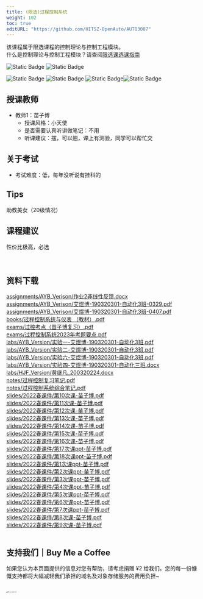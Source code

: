 ```yaml
---
title: (限选)过程控制系统
weight: 102
toc: true
editURL: "https://github.com/HITSZ-OpenAuto/AUTO3007"
---
```

该课程属于限选课程的控制理论与控制工程模块。
<br>
什么是控制理论与控制工程模块？请查阅[限选课选课指南](https://hoa.moe/blog/selecting-distributive-lessons/)

![Static Badge](https://img.shields.io/badge/%E8%80%83%E6%9F%A5%E8%AF%BE-green)  ![Static Badge](https://img.shields.io/badge/%E5%AD%A6%E5%88%86-3-moccasin)

![Static Badge](https://img.shields.io/badge/%E6%88%90%E7%BB%A9%E6%9E%84%E6%88%90（20级情况）-gold)  ![Static Badge](https://img.shields.io/badge/%E4%BD%9C%E4%B8%9A-20%25-wheat)  ![Static Badge](https://img.shields.io/badge/实验-40%25-wheat)![Static Badge](https://img.shields.io/badge/%E6%9C%9F%E6%9C%AB%E8%80%83%E8%AF%95-40%25-wheat) 


## 授课教师

- 教师1：苗子博
  - 授课风格：小天使
  - 是否需要认真听讲做笔记：不用
  - 听课建议：摆，可以翘，课上有测验，同学可以帮忙交

## 关于考试

- 考试难度：低，每年没听说有挂科的

## Tips

助教美女（20级情况）

## 课程建议

性价比极高，必选
<br>
<br>
<br>


## 资料下载

<a href="https://gh.hoa.moe/github.com/HITSZ-OpenAuto/AUTO3007/raw/main/assignments/AYB_Verison/%E4%BD%9C%E4%B8%9A2%E9%9D%9E%E7%BA%BF%E6%80%A7%E5%8F%8D%E9%A6%88.docx">assignments/AYB_Verison/作业2非线性反馈.docx</a>
<br>
<a href="https://gh.hoa.moe/github.com/HITSZ-OpenAuto/AUTO3007/raw/main/assignments/AYB_Verison/%E8%89%BE%E7%85%9C%E5%8D%9A-190320301-%E8%87%AA%E5%8A%A8%E5%8C%963%E7%8F%AD-0329.pdf">assignments/AYB_Verison/艾煜博-190320301-自动化3班-0329.pdf</a>
<br>
<a href="https://gh.hoa.moe/github.com/HITSZ-OpenAuto/AUTO3007/raw/main/assignments/AYB_Verison/%E8%89%BE%E7%85%9C%E5%8D%9A-190320301-%E8%87%AA%E5%8A%A8%E5%8C%963%E7%8F%AD-0407.pdf">assignments/AYB_Verison/艾煜博-190320301-自动化3班-0407.pdf</a>
<br>
<a href="https://gh.hoa.moe/github.com/HITSZ-OpenAuto/AUTO3007/raw/main/books/%E8%BF%87%E7%A8%8B%E6%8E%A7%E5%88%B6%E7%B3%BB%E7%BB%9F%E4%B8%8E%E4%BB%AA%E8%A1%A8%20%EF%BC%88%E6%95%99%E6%9D%90%EF%BC%89.pdf">books/过程控制系统与仪表 （教材）.pdf</a>
<br>
<a href="https://gh.hoa.moe/github.com/HITSZ-OpenAuto/AUTO3007/raw/main/exams/%E8%BF%87%E6%8E%A7%E8%80%83%E7%82%B9%EF%BC%88%E8%8B%97%E5%AD%90%E5%8D%9A%E5%A4%8D%E4%B9%A0%EF%BC%89.pdf">exams/过控考点（苗子博复习）.pdf</a>
<br>
<a href="https://gh.hoa.moe/github.com/HITSZ-OpenAuto/AUTO3007/raw/main/exams/%E8%BF%87%E7%A8%8B%E6%8E%A7%E5%88%B6%E7%B3%BB%E7%BB%9F2023%E5%B9%B4%E8%80%83%E9%A2%98%E8%A6%81%E7%82%B9.pdf">exams/过程控制系统2023年考题要点.pdf</a>
<br>
<a href="https://gh.hoa.moe/github.com/HITSZ-OpenAuto/AUTO3007/raw/main/labs/AYB_Version/%E5%AE%9E%E9%AA%8C%E4%B8%80-%E8%89%BE%E7%85%9C%E5%8D%9A-190320301-%E8%87%AA%E5%8A%A8%E5%8C%963%E7%8F%AD.pdf">labs/AYB_Version/实验一-艾煜博-190320301-自动化3班.pdf</a>
<br>
<a href="https://gh.hoa.moe/github.com/HITSZ-OpenAuto/AUTO3007/raw/main/labs/AYB_Version/%E5%AE%9E%E9%AA%8C%E4%BA%8C-%E8%89%BE%E7%85%9C%E5%8D%9A-190320301-%E8%87%AA%E5%8A%A8%E5%8C%963%E7%8F%AD.pdf">labs/AYB_Version/实验二-艾煜博-190320301-自动化3班.pdf</a>
<br>
<a href="https://gh.hoa.moe/github.com/HITSZ-OpenAuto/AUTO3007/raw/main/labs/AYB_Version/%E5%AE%9E%E9%AA%8C%E5%85%AD-%E8%89%BE%E7%85%9C%E5%8D%9A-190320301-%E8%87%AA%E5%8A%A8%E5%8C%963%E7%8F%AD.pdf">labs/AYB_Version/实验六-艾煜博-190320301-自动化3班.pdf</a>
<br>
<a href="https://gh.hoa.moe/github.com/HITSZ-OpenAuto/AUTO3007/raw/main/labs/AYB_Version/%E5%AE%9E%E9%AA%8C%E5%9B%9B-%E8%89%BE%E7%85%9C%E5%8D%9A-190320301-%E8%87%AA%E5%8A%A8%E5%8C%96%E4%B8%89%E7%8F%AD.docx">labs/AYB_Version/实验四-艾煜博-190320301-自动化三班.docx</a>
<br>
<a href="https://gh.hoa.moe/github.com/HITSZ-OpenAuto/AUTO3007/raw/main/labs/HJF_Version/%E9%BB%84%E7%BB%A7%E5%87%A1_200320224.docx">labs/HJF_Version/黄继凡_200320224.docx</a>
<br>
<a href="https://gh.hoa.moe/github.com/HITSZ-OpenAuto/AUTO3007/raw/main/notes/%E8%BF%87%E7%A8%8B%E6%8E%A7%E5%88%B6%E5%A4%8D%E4%B9%A0%E7%AC%94%E8%AE%B0.pdf">notes/过程控制复习笔记.pdf</a>
<br>
<a href="https://gh.hoa.moe/github.com/HITSZ-OpenAuto/AUTO3007/raw/main/notes/%E8%BF%87%E7%A8%8B%E6%8E%A7%E5%88%B6%E7%B3%BB%E7%BB%9F%E7%BB%BC%E5%90%88%E7%AC%94%E8%AE%B0.pdf">notes/过程控制系统综合笔记.pdf</a>
<br>
<a href="https://gh.hoa.moe/github.com/HITSZ-OpenAuto/AUTO3007/raw/main/slides/2022%E6%98%A5%E8%AF%BE%E4%BB%B6/%E7%AC%AC10%E6%AC%A1%E8%AF%BE-%E8%8B%97%E5%AD%90%E5%8D%9A.pdf">slides/2022春课件/第10次课-苗子博.pdf</a>
<br>
<a href="https://gh.hoa.moe/github.com/HITSZ-OpenAuto/AUTO3007/raw/main/slides/2022%E6%98%A5%E8%AF%BE%E4%BB%B6/%E7%AC%AC11%E6%AC%A1%E8%AF%BE-%E8%8B%97%E5%AD%90%E5%8D%9A.pdf">slides/2022春课件/第11次课-苗子博.pdf</a>
<br>
<a href="https://gh.hoa.moe/github.com/HITSZ-OpenAuto/AUTO3007/raw/main/slides/2022%E6%98%A5%E8%AF%BE%E4%BB%B6/%E7%AC%AC12%E6%AC%A1%E8%AF%BE-%E8%8B%97%E5%AD%90%E5%8D%9A.pdf">slides/2022春课件/第12次课-苗子博.pdf</a>
<br>
<a href="https://gh.hoa.moe/github.com/HITSZ-OpenAuto/AUTO3007/raw/main/slides/2022%E6%98%A5%E8%AF%BE%E4%BB%B6/%E7%AC%AC13%E6%AC%A1%E8%AF%BE-%E8%8B%97%E5%AD%90%E5%8D%9A.pdf">slides/2022春课件/第13次课-苗子博.pdf</a>
<br>
<a href="https://gh.hoa.moe/github.com/HITSZ-OpenAuto/AUTO3007/raw/main/slides/2022%E6%98%A5%E8%AF%BE%E4%BB%B6/%E7%AC%AC14%E6%AC%A1%E8%AF%BE-%E8%8B%97%E5%AD%90%E5%8D%9A.pdf">slides/2022春课件/第14次课-苗子博.pdf</a>
<br>
<a href="https://gh.hoa.moe/github.com/HITSZ-OpenAuto/AUTO3007/raw/main/slides/2022%E6%98%A5%E8%AF%BE%E4%BB%B6/%E7%AC%AC15%E6%AC%A1%E8%AF%BE-%E8%8B%97%E5%AD%90%E5%8D%9A.pdf">slides/2022春课件/第15次课-苗子博.pdf</a>
<br>
<a href="https://gh.hoa.moe/github.com/HITSZ-OpenAuto/AUTO3007/raw/main/slides/2022%E6%98%A5%E8%AF%BE%E4%BB%B6/%E7%AC%AC16%E6%AC%A1%E8%AF%BE-%E8%8B%97%E5%AD%90%E5%8D%9A.pdf">slides/2022春课件/第16次课-苗子博.pdf</a>
<br>
<a href="https://gh.hoa.moe/github.com/HITSZ-OpenAuto/AUTO3007/raw/main/slides/2022%E6%98%A5%E8%AF%BE%E4%BB%B6/%E7%AC%AC17%E6%AC%A1%E8%AF%BEppt-%E8%8B%97%E5%AD%90%E5%8D%9A.pdf">slides/2022春课件/第17次课ppt-苗子博.pdf</a>
<br>
<a href="https://gh.hoa.moe/github.com/HITSZ-OpenAuto/AUTO3007/raw/main/slides/2022%E6%98%A5%E8%AF%BE%E4%BB%B6/%E7%AC%AC18%E6%AC%A1%E8%AF%BEppt-%E8%8B%97%E5%AD%90%E5%8D%9A.pdf">slides/2022春课件/第18次课ppt-苗子博.pdf</a>
<br>
<a href="https://gh.hoa.moe/github.com/HITSZ-OpenAuto/AUTO3007/raw/main/slides/2022%E6%98%A5%E8%AF%BE%E4%BB%B6/%E7%AC%AC1%E6%AC%A1%E8%AF%BEppt-%E8%8B%97%E5%AD%90%E5%8D%9A.pdf">slides/2022春课件/第1次课ppt-苗子博.pdf</a>
<br>
<a href="https://gh.hoa.moe/github.com/HITSZ-OpenAuto/AUTO3007/raw/main/slides/2022%E6%98%A5%E8%AF%BE%E4%BB%B6/%E7%AC%AC2%E6%AC%A1%E8%AF%BEppt-%E8%8B%97%E5%AD%90%E5%8D%9A.pdf">slides/2022春课件/第2次课ppt-苗子博.pdf</a>
<br>
<a href="https://gh.hoa.moe/github.com/HITSZ-OpenAuto/AUTO3007/raw/main/slides/2022%E6%98%A5%E8%AF%BE%E4%BB%B6/%E7%AC%AC3%E6%AC%A1%E8%AF%BEppt-%E8%8B%97%E5%AD%90%E5%8D%9A.pdf">slides/2022春课件/第3次课ppt-苗子博.pdf</a>
<br>
<a href="https://gh.hoa.moe/github.com/HITSZ-OpenAuto/AUTO3007/raw/main/slides/2022%E6%98%A5%E8%AF%BE%E4%BB%B6/%E7%AC%AC4%E6%AC%A1%E8%AF%BEppt-%E8%8B%97%E5%AD%90%E5%8D%9A.pdf">slides/2022春课件/第4次课ppt-苗子博.pdf</a>
<br>
<a href="https://gh.hoa.moe/github.com/HITSZ-OpenAuto/AUTO3007/raw/main/slides/2022%E6%98%A5%E8%AF%BE%E4%BB%B6/%E7%AC%AC5%E6%AC%A1%E8%AF%BEppt-%E8%8B%97%E5%AD%90%E5%8D%9A.pdf">slides/2022春课件/第5次课ppt-苗子博.pdf</a>
<br>
<a href="https://gh.hoa.moe/github.com/HITSZ-OpenAuto/AUTO3007/raw/main/slides/2022%E6%98%A5%E8%AF%BE%E4%BB%B6/%E7%AC%AC6%E6%AC%A1%E8%AF%BEppt-%E8%8B%97%E5%AD%90%E5%8D%9A.pdf">slides/2022春课件/第6次课ppt-苗子博.pdf</a>
<br>
<a href="https://gh.hoa.moe/github.com/HITSZ-OpenAuto/AUTO3007/raw/main/slides/2022%E6%98%A5%E8%AF%BE%E4%BB%B6/%E7%AC%AC7%E6%AC%A1%E8%AF%BEppt-%E8%8B%97%E5%AD%90%E5%8D%9A.pdf">slides/2022春课件/第7次课ppt-苗子博.pdf</a>
<br>
<a href="https://gh.hoa.moe/github.com/HITSZ-OpenAuto/AUTO3007/raw/main/slides/2022%E6%98%A5%E8%AF%BE%E4%BB%B6/%E7%AC%AC8%E6%AC%A1%E8%AF%BE-%E8%8B%97%E5%AD%90%E5%8D%9A.pdf">slides/2022春课件/第8次课-苗子博.pdf</a>
<br>
<a href="https://gh.hoa.moe/github.com/HITSZ-OpenAuto/AUTO3007/raw/main/slides/2022%E6%98%A5%E8%AF%BE%E4%BB%B6/%E7%AC%AC9%E6%AC%A1%E8%AF%BE-%E8%8B%97%E5%AD%90%E5%8D%9A.pdf">slides/2022春课件/第9次课-苗子博.pdf</a>
<br>
<br>


## 支持我们｜Buy Me a Coffee

如果您认为本页面提供的信息对您有帮助，请考虑捐赠 ¥2 给我们。您的每一份慷慨支持都将大幅减轻我们承担的域名及对象存储服务的费用负担~

<br>
<img src="https://mitcher-1316637614.cos.ap-nanjing.myqcloud.com/hoa/20231112170457.png?imageSlim" alt="Reward_Code" style="zoom:25%; display: block; margin: 0 auto;" />